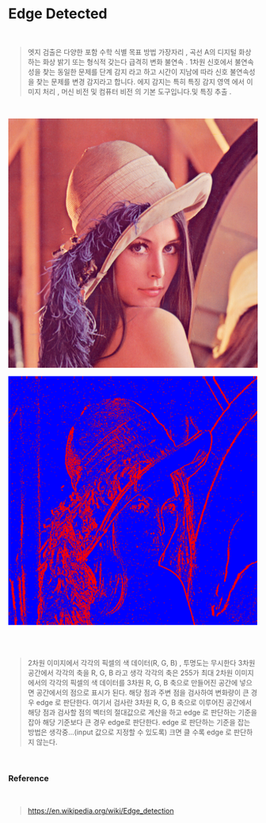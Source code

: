 # Edge Detected

<br>

> 엣지 검출은 다양한 포함 수학 식별 목표 방법 가장자리 , 곡선 A의 디지털 화상 하는 화상 밝기 또는 형식적 갖는다 급격히 변화 불연속 . 1차원 신호에서 불연속성을 찾는 동일한 문제를 단계 감지 라고 하고 시간이 지남에 따라 신호 불연속성을 찾는 문제를 변경 감지라고 합니다. 에지 감지는 특히 특징 감지 영역 에서 이미지 처리 , 머신 비전 및 컴퓨터 비전 의 기본 도구입니다.및 특징 추출 .

<br>

<p align="center"><img src="./image/Lenna.png" alt="error"></p>
<p align="center"><img src="./image/test.png" alt="error"></p>
<br>
<br>

> 2차원 이미지에서 각각의 픽셀의 색 데이터(R, G, B) , 투명도는 무시한다
> 3차원 공간에서 각각의 축을 R, G, B 라고 생각
> 각각의 축은 255가 최대
> 2차원 이미지에서의 각각의 픽셀의 색 데이터를 3차원 R, G, B 축으로 만들어진 공간에 넣으면
> 공간에서의 점으로 표시가 된다.
> 해당 점과 주변 점을 검사하여 변화량이 큰 경우 edge 로 판단한다.
> 여기서 검사란
> 3차원 R, G, B 축으로 이루어진 공간에서 해당 점과 검사할 점의 벡터의 절대값으로 계산을 하고
> edge 로 판단하는 기준을 잡아 해당 기준보다 큰 경우 edge로 판단한다.
> edge 로 판단하는 기준을 잡는 방법은 생각중...(input 값으로 지정할 수 있도록) 크면 클 수록 edge 로 판단하지 않는다.

<br>

### Reference

<br>

> https://en.wikipedia.org/wiki/Edge_detection

<br>
